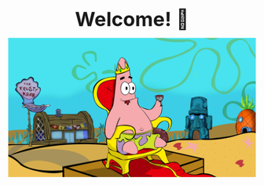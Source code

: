 <p align="center">
  <strong style="font-size: 40px;">Welcome! 🦄</strong>
</p>

![My Image](./img/paidaxing.jpg)
